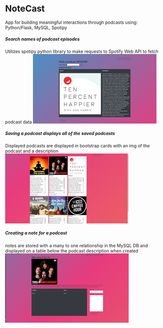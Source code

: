 # NoteCast
App for building meaningful interactions through podcasts using: Python/Flask, MySQL, Spotipy

##### Search names of podcast episodes
Utilizes spotipy python library to make requests to Spotify Web API to fetch podcast data
<img src="images/search.png" width=400>

##### Saving a podcast displays all of the saved podcasts
Displayed podcasts are displayed in bootstrap cards with an img of the podcast and a description
<img src="images/display.png" width=400>

##### Creating a note for a podcast
notes are stored with a many to one relationship in the MySQL DB and displayed on a table below the podcast description when created
<img src="images/note.png" width=400>
